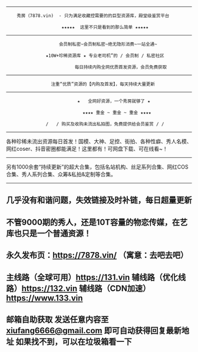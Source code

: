 -------------------------------------------------------------------------------------------

        秀房（7878.vin)  - 只为满足收藏控需要的的巨型资源库，殿堂级鉴赏平台

                         ★★★★★  这里不只是看到的那么简单 ★★★★★

-------------------------------------------------------------------------------------------

                        会员制私密~会员制私密~绝无隐形消费~一站全通~

                   ★10W+珍稀资源库 ★ 专业老司机”的 / 会员制 / 私密社区

                              每日持续内购全网优质首发资源，会员免费获取
                               
-------------------------------------------------------------------------------------------
                     注重“优质”资源的【内购及首发】，每天持续大量更新   
-------------------------------------------------------------------------------------------

                               ★   全网好资源，一个秀房就够了 ★

                                 ★★★★ 重金 ~ 重金 ~ 重金 ★★★★ 
 
                   /   / 购买及收购未流出私拍图，免费提供给会员鉴赏 / /

-------------------------------------------------------------------------------------------

各种珍稀未流出资源每日首发！国模、大神、足控、街拍、各种性癖、秀人名模、网红coser、抖音密圈都能满足！这里都有！可网盘下载、可在线看~！

-------------------------------------------------------------------------------------------

另有1000余套“持续更新”的超大合集，包括名站机构、丝足系列合集、网红COS合集、秀人系列合集、众筹&私拍&定制等合集。

-------------------------------------------------------------------------------------------  
几乎没有和谐问题，失效链接及时补链，每日超量更新
-------------------------------------------------------------------------------------------
不管9000期的秀人，还是10T容量的物恋传媒，在艺库也只是一个普通资源！
-------------------------------------------------------------------------------------------
永久发布页：https://7878.vin/   （寓意：去吧去吧）
-------------------------------------------------------------------------------------------
主线路（全球可用）https://131.vin
辅线路（优化线路）https://132.vin
辅线路（CDN加速）https://www.133.vin
-------------------------------------------------------------------------------------------
邮箱自助获取
发送任意内容至 xiufang6666@gmail.com 即可自动获得回复最新地址
如果找不到，可以在垃圾箱看一下
-------------------------------------------------------------------------------------------
